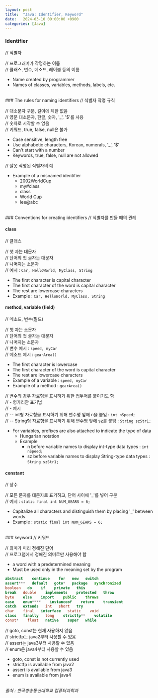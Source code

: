 ```yaml
---
layout: post
title:  "Java: Identifier, Keyword"
date:   2024-03-10 09:00:00 +0900
categories: [Java]
---
```


### Identifier   
// 식별자   
   
// 프로그래머가 작명하는 이름   
// 클래스, 변수, 메소드, 레이블 등의 이름   
- Name created by programmer   
- Names of classes, variables, methods, labels, etc.   
   
<br />
### The rules for naming identifiers   
// 식별자 작명 규칙   
   
// 대소문자 구분, 길이에 제한 없음   
// 영문 대소문자, 한글, 숫자, '_', '$'를 사용   
// 숫자로 시작할 수 없음   
// 키워드, true, false, null은 불가   
- Case sensitive, length free   
- Use alphabetic characters, Korean, numerals, '_', '$'   
- Can't start with a number   
- Keywords, true, false, null are not allowed   
   
// 잘못 작명된 식별자의 예   
- Example of a misnamed identifier   
  - 2002WorldCup   
  - my#class   
  - class   
  - World Cup   
  - lee@abc   
   
<br />
### Conventions for creating identifiers   
// 식별자를 만들 때의 관례   
   
#### class   
// 클래스   
   
// 첫 자는 대문자   
// 단어의 첫 글자는 대문자   
// 나머지는 소문자   
// 예시 : `Car, HelloWorld, MyClass, String`   
- The first character is capital character   
- The first character of the word is capital character   
- The rest are lowercase characters   
- Example : `Car, HelloWorld, MyClass, String`   
   
#### method, variable (field)   
// 메소드, 변수(필드)   
   
// 첫 자는 소문자   
// 단어의 첫 글자는 대문자   
// 나머지는 소문자   
// 변수 예시 : `speed, myCar`   
// 메소드 예시 : `gearArea()`   
- The first character is lowercase   
- The first character of the word is capital character   
- The rest are lowercase characters   
- Example of a variable : `speed, myCar`   
- Example of a method : `gearArea()`   
   
// 변수의 경우 자료형을 표시하기 위한 접두어를 붙이기도 함   
// - 헝가리안 표기법   
// - 예시   
// -- int형 자료형을 표시하기 위해 변수명 앞에 n을 붙임 : `int nSpeed;`   
// -- String형 자료형을 표시하기 위해 변수명 앞에 sz를 붙임 : `String szStr1;`   
- For variables, prefixes are also attached to indicate the type of data   
  - Hungarian notation   
  - Example   
    - n before variable names to display int-type data types : `int nSpeed;`   
    - sz before variable names to display String-type data types : `String szStr1;`   
   
#### constant   
// 상수   
   
// 모든 문자를 대문자로 표기하고, 단어 사이에 '_'를 넣어 구분   
// 예시 : `static final int NUM_GEARS = 6;`   
- Capitalize all characters and distinguish them by placing '_' between words   
- Example : `static final int NUM_GEARS = 6;`   
   
<br />
### keyword   
// 키워드   
   
// 의미가 미리 정해진 단어   
// 프로그램에서 정해진 의미로만 사용해야 함   
- a word with a predetermined meaning   
- Must be used only in the meaning set by the program   
   
```java
abstract    continue    for   new   switch
assert***   default   goto*   package   synchronized
boolean   do    if    private   this
break   double    implements    protected   throw
byte    else    import    public    throws
case    enum****    instanceof    return    transient
catch   extends   int   short   try
char    final   interface   static    void
class   finally   long    strictfp**    volatile
const*    float   native    super   while
```
   
// goto, const는 현재 사용하지 않음   
// strictfp는 java2부터 사용할 수 있음   
// assert는 java3부터 사용할 수 있음   
// enum은 java4부터 사용할 수 있음   
- goto, const is not currently used   
- strictfp is available from java2   
- assert is available from java3   
- enum is available from java4   
   
<br />
<cite>출처 : 한국방송통신대학교 컴퓨터과학과</cite>
